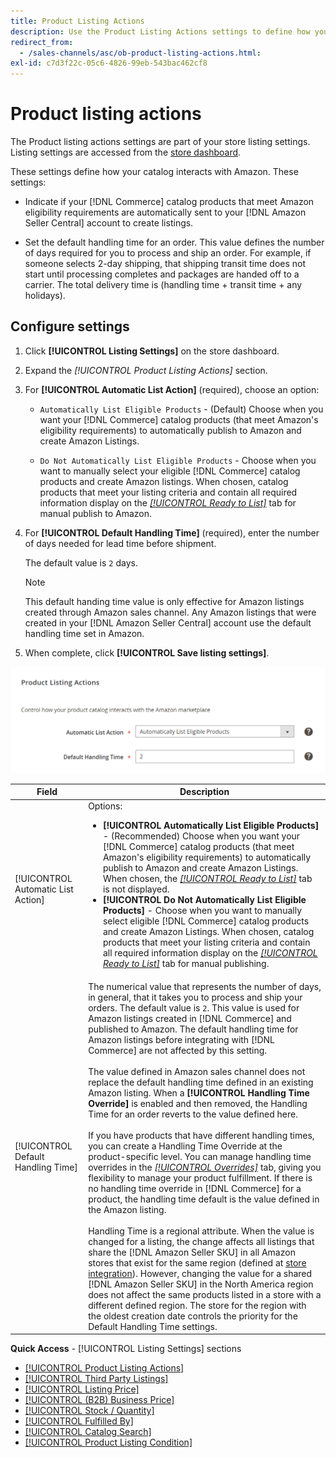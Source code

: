 ```yaml
---
title: Product Listing Actions
description: Use the Product Listing Actions settings to define how your Commerce catalog interacts with Amazon.
redirect_from: 
  - /sales-channels/asc/ob-product-listing-actions.html: 
exl-id: c7d3f22c-05c6-4826-99eb-543bac462cf8
---
```

# Product listing actions

The Product listing actions settings are part of your store listing settings. Listing settings are accessed from the [store dashboard](./amazon-store-dashboard.md).

These settings define how your catalog interacts with Amazon. These settings:

- Indicate if your [!DNL Commerce] catalog products that meet Amazon eligibility requirements are automatically sent to your [!DNL Amazon Seller Central] account to create listings.

- Set the default handling time for an order. This value defines the number of days required for you to process and ship an order. For example, if someone selects 2-day shipping, that shipping transit time does not start until processing completes and packages are handed off to a carrier. The total delivery time is (handling time + transit time + any holidays).

## Configure settings

1. Click **[!UICONTROL Listing Settings]** on the store dashboard.

1. Expand the _[!UICONTROL Product Listing Actions]_ section.

1. For **[!UICONTROL Automatic List Action]** (required), choose an option:

   - `Automatically List Eligible Products` - (Default) Choose when you want your [!DNL Commerce] catalog products (that meet Amazon's eligibility requirements) to automatically publish to Amazon and create Amazon Listings.

   - `Do Not Automatically List Eligible Products` - Choose when you want to manually select your eligible [!DNL Commerce] catalog products and create Amazon listings. When chosen, catalog products that meet your listing criteria and contain all required information display on the [_[!UICONTROL Ready to List]_](./ready-to-list.md) tab for manual publish to Amazon.

1. For **[!UICONTROL Default Handling Time]** (required), enter the number of days needed for lead time before shipment.

   The default value is `2` days.

   >[!NOTE]
   >
   >This default handing time value is only effective for Amazon listings created through Amazon sales channel. Any Amazon listings that were created in your [!DNL Amazon Seller Central] account use the default handling time set in Amazon.

1. When complete, click **[!UICONTROL Save listing settings]**.

![Product listing actions](assets/amazon-product-listing-actions.png)

|Field|Description|
|--- |--- |
|[!UICONTROL Automatic List Action]|Options:<ul><li>**[!UICONTROL Automatically List Eligible Products]** - (Recommended) Choose when you want your [!DNL Commerce] catalog products (that meet Amazon's eligibility requirements) to automatically publish to Amazon and create Amazon Listings. When chosen, the [_[!UICONTROL Ready to List]_](./ready-to-list.md) tab is not displayed. </li><li>**[!UICONTROL Do Not Automatically List Eligible Products]** - Choose when you want to manually select eligible [!DNL Commerce] catalog products and create Amazon Listings. When chosen, catalog products that meet your listing criteria and contain all required information display on the [_[!UICONTROL Ready to List]_](./ready-to-list.md) tab for manual publishing.</li></ul>|
|[!UICONTROL Default Handling Time]|The numerical value that represents the number of days, in general, that it takes you to process and ship your orders. The default value is `2`. This value is used for Amazon listings created in [!DNL Commerce] and published to Amazon. The default handling time for Amazon listings before integrating with [!DNL Commerce] are not affected by this setting.<br><br>The value defined in Amazon sales channel does not replace the default handling time defined in an existing Amazon listing. When a **[!UICONTROL Handling Time Override]** is enabled and then removed, the Handling Time for an order reverts to the value defined here.<br><br>If you have products that have different handling times, you can create a Handling Time Override at the product-specific level. You can manage handling time overrides in the [_[!UICONTROL Overrides]_](./overrides.md) tab, giving you flexibility to manage your product fulfillment. If there is no handling time override in [!DNL Commerce] for a product, the handling time default is the value defined in the Amazon listing.<br><br>Handling Time is a regional attribute. When the value is changed for a listing, the change affects all listings that share the [!DNL Amazon Seller SKU] in all Amazon stores that exist for the same region (defined at [store integration](./store-integration.md)). However, changing the value for a shared [!DNL Amazon Seller SKU] in the North America region does not affect the same products listed in a store with a different defined region. The store for the region with the oldest creation date controls the priority for the Default Handling Time settings.|

**Quick Access** - [!UICONTROL Listing Settings] sections

- [[!UICONTROL Product Listing Actions]](./product-listing-actions.md)
- [[!UICONTROL Third Party Listings]](./third-party-listing-settings.md)
- [[!UICONTROL Listing Price]](./listing-price.md)
- [[!UICONTROL (B2B) Business Price]](./business-pricing.md)
- [[!UICONTROL Stock / Quantity]](./stock-quantity.md)
- [[!UICONTROL Fulfilled By]](./fulfilled-by.md)
- [[!UICONTROL Catalog Search]](./catalog-search.md)
- [[!UICONTROL Product Listing Condition]](./product-listing-condition.md)
